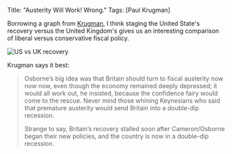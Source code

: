Title: "Austerity Will Work!  Wrong."
Tags: [Paul Krugman]

Borrowing a graph from [Krugman][1], I think staging the United State's recovery versus the United Kingdom's gives us an interesting comparison of liberal versus conservative fiscal policy.

![US vs UK recovery](/media/filer/2012/09/03/090312krugman1-blog480.jpg)

Krugman says it best:

>Osborne’s big idea was that Britain should turn to fiscal austerity now now now, even though the economy remained deeply depressed; it would all work out, he insisted, because the confidence fairy would come to the rescue. Never mind those whining Keynesians who said that premature austerity would send Britain into a double-dip recession.
>
>Strange to say, Britain’s recovery stalled soon after Cameron/Osborne began their new policies, and the country is now in a double-dip recession.

[1]: http://krugman.blogs.nytimes.com/2012/09/03/britains-paul-ryan/
